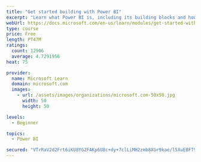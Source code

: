 ```yaml
---
title: "Get started building with Power BI"
excerpt: "Learn what Power BI is, including its building blocks and how they work together."
webUrl: https://docs.microsoft.com/en-us/learn/modules/get-started-with-power-bi/
type: course
price: Free
length: PT47M
ratings:
  count: 12906
  average: 4.7291956
heat: 75

provider:
  name: Microsoft Learn
  domain: microsoft.com
  images:
    - url: /assets/images/organizations/microsoft.com-50x50.jpg
      width: 50
      height: 50

levels:
  - Beginner

topics:
  - Power BI

secured: "VTrRaV2d2Frt6iKU8YG2FAKp6U8c+dy+7clLiMH2zmb8XGr9kae/l5XuEBFT9L+J61LoAnxsrpk6amkRMBF/NmdIxtK/bvxvIx/pltvY+7Pw9zqIgI+PNM6wvP4IC54WjcgAzBxZMbM58OpcgcVCFOD9h06pCCVxP3qKBF48iaYfbQLH6bjPjAykv6gNDlQygczliiCx24TiNcA9bA+IUcIfcGvUNXmkXQzLrBJ4P2yLsDM8UWERysxPCJKP8g6QeHyOOyMG/uCamFhuEQJjSs/P+YwzAfAIpAn8cWQQiVLTOh7dRK9uVU/EpRWdRdEKX8yxRrjBAQPrfAE2J0Ji/Nt7FvEIqXppZly5NX2GhC269ezyIN2x0ulDVJ5TgN1M/t89DgT6tfZmDDv63Mcjyw==;DVeBKC6ZbU0GEXhpsbLzkw=="
---
```


